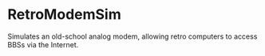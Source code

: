 # RetroModemSim
Simulates an old-school analog modem, allowing retro computers to access BBSs via the Internet.
